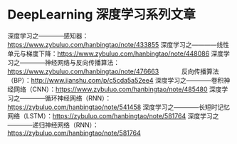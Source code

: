 # DeepLearning  深度学习系列文章

深度学习之————感知器：https://www.zybuluo.com/hanbingtao/note/433855
深度学习之————线性单元与梯度下降：https://www.zybuluo.com/hanbingtao/note/448086
深度学习之————神经网络与反向传播算法：https://www.zybuluo.com/hanbingtao/note/476663
             反向传播算法（BP）：http://www.jianshu.com/p/c5cda5a52ee4
深度学习之————卷积神经网络（CNN）：https://www.zybuluo.com/hanbingtao/note/485480
深度学习之————循环神经网络（RNN）：https://zybuluo.com/hanbingtao/note/541458
深度学习之————长短时记忆网络（LSTM）：https://zybuluo.com/hanbingtao/note/581764
深度学习之————递归神经网络（RNN）：https://zybuluo.com/hanbingtao/note/581764
